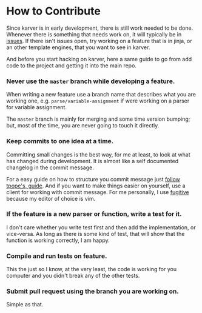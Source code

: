 # How to Contribute

Since karver is in early development, there is still work needed to be
done. Whenever there is something that needs work on, it will typically
be in [issues][1]. If there isn't issues open, try working on a feature
that is in jinja, or an other template engines, that you want to see in
karver.

And before you start hacking on karver, here a same guide to go from add
code to the project and getting it into the main repo.

### Never use the `master` branch while developing a feature.

When writing a new feature use a branch name that describes what you are
working one, e.g. `parse/variable-assignment` if were working on a
parser for variable assignment.

The `master` branch is mainly for merging and some time version bumping;
but, most of the time, you are never going to touch it directly.

### Keep commits to one idea at a time.

Committing small changes is the best way, for me at least, to look at
what has changed during development. It is almost like a self documented
changelog in the commit message.

For a easy guide on how to structure you commit message just [follow
tpope's, guide][2]. And if you want to make things easier on yourself,
use a client for working with commit message. For me personally, I use
[fugitive][3] because my editor of choice is vim.

### If the feature is a new parser or function, write a test for it.

I don't care whether you write test first and then add the
implementation, or vice-versa. As long as there is some kind of test,
that will show that the function is working correctly, I am happy.

### Compile and run tests on feature.

This the just so I know, at the very least, the code is working for you
computer and you didn't break any of the other tests.

### Submit pull request using the branch you are working on.

Simple as that.

[1]: https://github.com/sourrust/karver/issues
[2]: http://tbaggery.com/2008/04/19/a-note-about-git-commit-messages.html
[3]: https://github.com/tpope/vim-fugitive
